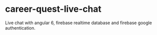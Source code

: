 # career-quest-live-chat
Live chat with angular 6, firebase realtime database and firebase google authentication.
